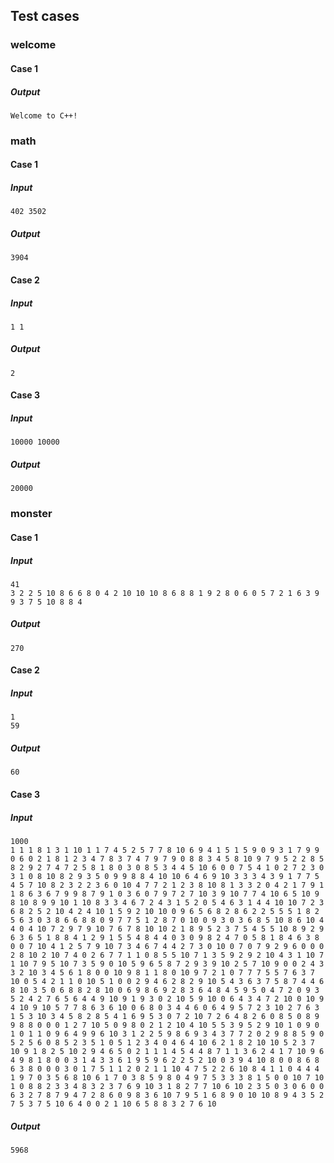 ## Test cases

### welcome

#### Case 1

##### Output

```
Welcome to C++!
```

### math

#### Case 1

##### Input

```
402 3502
```

##### Output

```
3904
```

#### Case 2

##### Input

```
1 1
```

##### Output

```
2
```

#### Case 3

##### Input

```
10000 10000
```

##### Output

```
20000
```

### monster

#### Case 1

##### Input

```
41
3 2 2 5 10 8 6 6 8 0 4 2 10 10 10 8 6 8 8 1 9 2 8 0 6 0 5 7 2 1 6 3 9 9 3 7 5 10 8 8 4
```

##### Output

```
270
```

#### Case 2

##### Input

```
1
59
```

##### Output

```
60
```

#### Case 3

##### Input

```
1000
1 1 1 8 1 3 1 10 1 1 7 4 5 2 5 7 7 8 10 6 9 4 1 5 1 5 9 0 9 3 1 7 9 9 0 6 0 2 1 8 1 2 3 4 7 8 3 7 4 7 9 7 9 0 8 8 3 4 5 8 10 9 7 9 5 2 2 8 5 8 2 9 2 7 4 7 2 5 8 1 8 0 3 0 8 5 3 4 4 5 10 6 0 0 7 5 4 1 0 2 7 2 3 0 3 1 0 8 10 8 2 9 3 5 0 9 9 8 8 4 10 10 6 4 6 9 10 3 3 3 4 3 9 1 7 7 5 4 5 7 10 8 2 3 2 2 3 6 0 10 4 7 7 2 1 2 3 8 10 8 1 3 3 2 0 4 2 1 7 9 1 1 8 6 3 6 7 9 9 8 7 9 1 0 3 6 0 7 9 7 2 7 10 3 9 10 7 7 4 10 6 5 10 9 8 10 8 9 9 10 1 10 8 3 3 4 6 7 2 4 3 1 5 2 0 5 4 6 3 1 4 4 10 10 7 2 3 6 8 2 5 2 10 4 2 4 10 1 5 9 2 10 10 0 9 6 5 6 8 2 8 6 2 2 5 5 5 1 8 2 5 6 3 0 3 8 6 6 8 8 0 9 7 7 5 1 2 8 7 0 10 0 9 3 0 3 6 8 5 10 8 6 10 4 4 0 4 10 7 2 9 7 9 10 7 6 7 8 10 10 2 1 8 9 5 2 3 7 5 4 5 5 10 8 9 2 9 6 3 6 5 1 8 8 4 1 2 9 1 5 5 4 8 4 4 0 3 0 9 8 2 4 7 0 5 8 1 8 4 6 3 8 0 0 7 10 4 1 2 5 7 9 10 7 3 4 6 7 4 4 2 7 3 0 10 0 7 0 7 9 2 9 6 0 0 0 2 8 10 2 10 7 4 0 2 6 7 7 1 1 0 8 5 5 10 7 1 3 5 9 2 9 2 10 4 3 1 10 7 1 10 7 9 5 10 7 3 5 9 0 10 5 9 6 5 8 7 2 9 3 9 10 2 5 7 10 9 0 0 2 4 3 3 2 10 3 4 5 6 1 8 0 0 10 9 8 1 1 8 0 10 9 7 2 1 0 7 7 7 5 5 7 6 3 7 10 0 5 4 2 1 1 0 10 5 1 0 0 2 9 4 6 2 8 2 9 10 5 4 3 6 3 7 5 8 7 4 4 6 8 10 3 5 0 6 8 8 2 8 10 0 6 9 8 6 9 2 8 3 6 4 8 4 5 9 5 0 4 7 2 0 9 3 5 2 4 2 7 6 5 6 4 4 9 10 9 1 9 3 0 2 10 5 9 10 0 6 4 3 4 7 2 10 0 10 9 4 10 9 10 5 7 7 8 6 3 6 10 0 6 8 0 3 4 4 6 0 6 4 9 5 7 2 3 10 2 7 6 3 1 5 3 10 3 4 5 8 2 8 5 4 1 6 9 5 3 0 7 2 10 7 2 6 4 8 2 6 0 8 5 0 8 9 9 8 8 0 0 0 1 2 7 10 5 0 9 8 0 2 1 2 10 4 10 5 5 3 9 5 2 9 10 1 0 9 0 1 0 1 1 0 9 6 4 9 9 6 10 3 1 2 2 5 9 8 6 9 3 4 3 7 7 2 0 2 9 8 8 5 9 0 5 2 5 6 0 8 5 2 3 5 1 0 5 1 2 3 4 0 4 6 4 10 6 2 1 8 2 10 10 5 2 3 7 10 9 1 8 2 5 10 2 9 4 6 5 0 2 1 1 1 4 5 4 4 8 7 1 1 3 6 2 4 1 7 10 9 6 4 9 8 1 8 0 0 3 1 4 3 3 6 1 9 5 9 6 2 2 5 2 10 0 3 9 4 10 8 0 0 8 6 8 6 3 8 0 0 0 3 0 1 7 5 1 1 2 0 2 1 1 10 4 7 5 2 2 6 10 8 4 1 1 0 4 4 4 1 9 7 0 3 5 6 8 10 6 1 7 0 3 8 5 9 8 0 4 9 7 5 3 3 3 8 1 5 0 0 10 7 10 1 0 8 8 2 3 3 4 8 3 2 3 7 6 9 10 3 1 8 2 7 7 10 6 10 2 3 5 0 3 0 6 0 0 6 3 2 7 8 7 9 4 7 2 8 6 0 9 8 3 6 10 7 9 5 1 6 8 9 0 10 10 8 9 4 3 5 2 7 5 3 7 5 10 6 4 0 0 2 1 10 6 5 8 8 3 2 7 6 10
```

##### Output

```
5968
```
